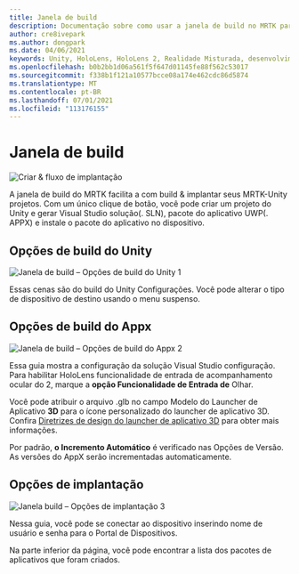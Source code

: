 ```yaml
---
title: Janela de build
description: Documentação sobre como usar a janela de build no MRTK para Unity.
author: cre8ivepark
ms.author: dongpark
ms.date: 04/06/2021
keywords: Unity, HoloLens, HoloLens 2, Realidade Misturada, desenvolvimento, MRTK, build, janela de build, ferramentas
ms.openlocfilehash: b0b2bb1d06a561f5f647d01145fe88f562c53017
ms.sourcegitcommit: f338b1f121a10577bcce08a174e462cdc86d5874
ms.translationtype: MT
ms.contentlocale: pt-BR
ms.lasthandoff: 07/01/2021
ms.locfileid: "113176155"
---
```

# <a name="build-window"></a>Janela de build
![Criar & fluxo de implantação](images/MRTK_BuildWindow0.png)

A janela de build do MRTK facilita a com build & implantar seus MRTK-Unity projetos. Com um único clique de botão, você pode criar um projeto do Unity e gerar Visual Studio solução(. SLN), pacote do aplicativo UWP(. APPX) e instale o pacote do aplicativo no dispositivo. 


## <a name="unity-build-options"></a>Opções de build do Unity
![Janela de build – Opções de build do Unity 1](images/MRTK_BuildWindow1.png)

Essas cenas são do build do Unity Configurações. Você pode alterar o tipo de dispositivo de destino usando o menu suspenso.

## <a name="appx-build-options"></a>Opções de build do Appx
![Janela de build – Opções de build do Appx 2](images/MRTK_BuildWindow2.png)

Essa guia mostra a configuração da solução Visual Studio configuração. Para habilitar HoloLens funcionalidade de entrada de acompanhamento ocular do 2, marque a **opção Funcionalidade de Entrada de** Olhar. 

Você pode atribuir o arquivo .glb no campo Modelo do Launcher de Aplicativo **3D** para o ícone personalizado do launcher de aplicativo 3D. Confira [Diretrizes de design do launcher de aplicativo 3D](/windows/mixed-reality/distribute/3d-app-launcher-design-guidance) para obter mais informações.

Por padrão, **o Incremento Automático** é verificado nas Opções de Versão. As versões do AppX serão incrementadas automaticamente.


## <a name="deploy-options"></a>Opções de implantação
![Janela build – Opções de implantação 3](images/MRTK_BuildWindow3.png)

Nessa guia, você pode se conectar ao dispositivo inserindo nome de usuário e senha para o Portal de Dispositivos. 

Na parte inferior da página, você pode encontrar a lista dos pacotes de aplicativos que foram criados. 

